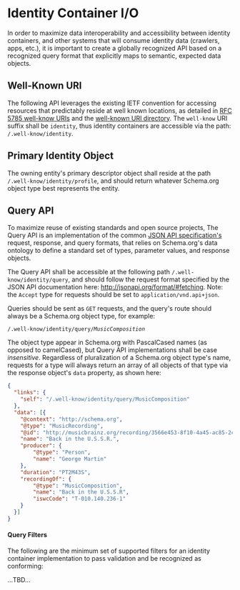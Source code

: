 # Identity Container I/O

In order to maximize data interoperability and accessibility between identity containers, and other systems that will consume identity data (crawlers, apps, etc.), it is important to create a globally recognized API based on a recognized query format that explicitly maps to semantic, expected data objects.

## Well-Known URI

The following API leverages the existing IETF convention for accessing resources that predictably reside at well known locations, as detailed in [RFC 5785 well-know URIs][13f07ee0] and the [well-known URI directory][6cc282d2]. The `well-know` URI suffix shall be `identity`, thus identity containers are accessible via the path: `/.well-know/identity`.

## Primary Identity Object

The owning entity's primary descriptor object shall reside at the path `/.well-know/identity/profile`, and should return whatever Schema.org object type best represents the entity.

## Query API

To maximize reuse of existing standards and open source projects, The Query API is an implementation of the common [JSON API specification's][2773b365] request, response, and query formats, that relies on Schema.org's data ontology to define a standard set of types, parameter values, and response objects.

The Query API shall be accessible at the following path `/.well-know/identity/query`, and should follow the request format specified by the JSON API documentation here: http://jsonapi.org/format/#fetching. Note: the `Accept` type for requests should be set to `application/vnd.api+json`.

Queries should be sent as `GET` requests, and the query's route should always be a Schema.org object type, for example:

`/.well-know/identity/query/`*`MusicComposition`*

The object type appear in Schema.org with PascalCased names (as opposed to camelCased), but Query API implementations shall be case *insensitive*. Regardless of pluralization of a Schema.org object type's name, requests for a type will always return an array of all objects of that type via the response object's `data` property, as shown here:

```json
{
  "links": {
    "self": "/.well-know/identity/query/MusicComposition"
  },
  "data": [{
    "@context": "http://schema.org",
    "@type": "MusicRecording",
    "@id": "http://musicbrainz.org/recording/3566e453-8f10-4a45-ac85-2c72eb183ca1",
    "name": "Back in the U.S.S.R.",
    "producer": {
        "@type": "Person",
        "name": "George Martin"
    },
    "duration": "PT2M43S",
    "recordingOf": {
        "@type": "MusicComposition",
        "name": "Back in the U.S.S.R",
        "iswcCode": "T-010.140.236-1"
    }
  }]
}
```

#### Query Filters

The following are the minimum set of supported filters for an identity container implementation to pass validation and be recognized as conforming:

...TBD...


  [13f07ee0]: https://tools.ietf.org/html/rfc5785 "IETF well-know URIs"
  [6cc282d2]: https://www.ietf.org/assignments/well-known-uris/well-known-uris.xml "well-known URI Directory"
  [2773b365]: http://jsonapi.org/format/ "JSON API Spec"
